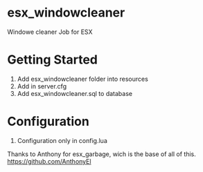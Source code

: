 # esx_windowcleaner

Windowe cleaner Job for ESX

# Getting Started

1. Add esx_windowcleaner folder into resources
2. Add in server.cfg
3. Add esx_windowcleaner.sql to database

# Configuration

1. Configuration only in config.lua

Thanks to Anthony for esx_garbage, wich is the base of all of this.
https://github.com/AnthonyEl
